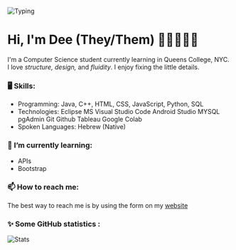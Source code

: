 ![Typing](https://readme-typing-svg.herokuapp.com/?color=%236233F7&width=600&size=26&multiline=true&lines=git+config+user.name+"@davlsb"+;)


# Hi, I'm Dee (They/Them) 👋🏻👨🏻‍💻

I'm a Computer Science student currently learning in Queens College, NYC.  <br />
I love _structure, design,_ and _fluidity_. I enjoy fixing the little details.

### 🖥 Skills:
- Programming: Java, C++, HTML, CSS, JavaScript, Python, SQL
- Technologies: Eclipse MS Visual Studio Code Android Studio MYSQL pgAdmin Git Github Tableau Google Colab
- Spoken Languages: Hebrew (Native)

### 🌱 I’m currently learning:
- APIs
- Bootstrap

### 📫 How to reach me:
The best way to reach me is by using the form on my [website](https://deedev.dev)

### ✨ Some GitHub statistics :
![Stats](https://github-readme-stats.vercel.app/api?username=davlsb&show_icons=true&theme=buefy)

<!--
**davlsb/davlsb** is a ✨ _special_ ✨ repository because its `README.md` (this file) appears on your GitHub profile.

Here are some ideas to get you started:

- 🔭 I’m currently working on ...
- 🌱 I’m currently learning ...
- 👯 I’m looking to collaborate on ...
- 🤔 I’m looking for help with ...
- 💬 Ask me about ...
- 📫 How to reach me: ...
- 😄 Pronouns: ...
- ⚡ Fun fact: ...

-->
